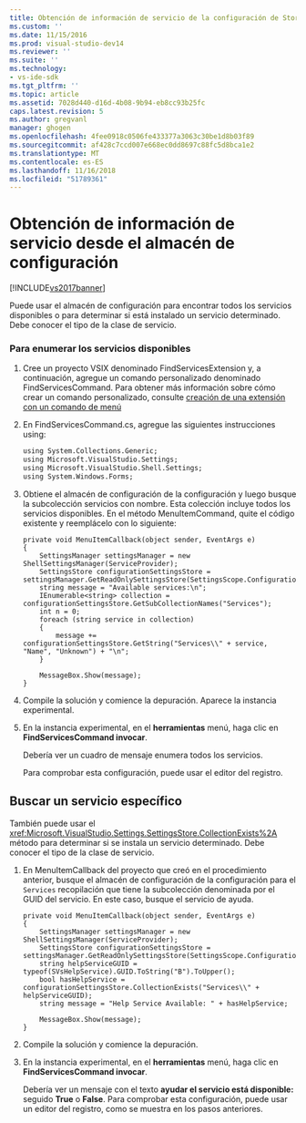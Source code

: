 ```yaml
---
title: Obtención de información de servicio de la configuración de Store | Microsoft Docs
ms.custom: ''
ms.date: 11/15/2016
ms.prod: visual-studio-dev14
ms.reviewer: ''
ms.suite: ''
ms.technology:
- vs-ide-sdk
ms.tgt_pltfrm: ''
ms.topic: article
ms.assetid: 7028d440-d16d-4b08-9b94-eb8cc93b25fc
caps.latest.revision: 5
ms.author: gregvanl
manager: ghogen
ms.openlocfilehash: 4fee0918c0506fe433377a3063c30be1d8b03f89
ms.sourcegitcommit: af428c7ccd007e668ec0dd8697c88fc5d8bca1e2
ms.translationtype: MT
ms.contentlocale: es-ES
ms.lasthandoff: 11/16/2018
ms.locfileid: "51789361"
---
```

# <a name="getting-service-information-from-the-settings-store"></a>Obtención de información de servicio desde el almacén de configuración
[!INCLUDE[vs2017banner](../includes/vs2017banner.md)]

Puede usar el almacén de configuración para encontrar todos los servicios disponibles o para determinar si está instalado un servicio determinado. Debe conocer el tipo de la clase de servicio.  
  
### <a name="to-list-the-available-services"></a>Para enumerar los servicios disponibles  
  
1.  Cree un proyecto VSIX denominado FindServicesExtension y, a continuación, agregue un comando personalizado denominado FindServicesCommand. Para obtener más información sobre cómo crear un comando personalizado, consulte [creación de una extensión con un comando de menú](../extensibility/creating-an-extension-with-a-menu-command.md)  
  
2.  En FindServicesCommand.cs, agregue las siguientes instrucciones using:  
  
    ```vb  
    using System.Collections.Generic;  
    using Microsoft.VisualStudio.Settings;  
    using Microsoft.VisualStudio.Shell.Settings;  
    using System.Windows.Forms;  
    ```  
  
3.  Obtiene el almacén de configuración de la configuración y luego busque la subcolección servicios con nombre. Esta colección incluye todos los servicios disponibles. En el método MenuItemCommand, quite el código existente y reemplácelo con lo siguiente:  
  
    ```  
    private void MenuItemCallback(object sender, EventArgs e)  
    {  
        SettingsManager settingsManager = new ShellSettingsManager(ServiceProvider);  
        SettingsStore configurationSettingsStore = settingsManager.GetReadOnlySettingsStore(SettingsScope.Configuration);  
        string message = "Available services:\n";  
        IEnumerable<string> collection = configurationSettingsStore.GetSubCollectionNames("Services");  
        int n = 0;  
        foreach (string service in collection)  
        {  
            message += configurationSettingsStore.GetString("Services\\" + service, "Name", "Unknown") + "\n";  
        }  
  
        MessageBox.Show(message);  
    }  
    ```  
  
4.  Compile la solución y comience la depuración. Aparece la instancia experimental.  
  
5.  En la instancia experimental, en el **herramientas** menú, haga clic en **FindServicesCommand invocar**.  
  
     Debería ver un cuadro de mensaje enumera todos los servicios.  
  
     Para comprobar esta configuración, puede usar el editor del registro.  
  
## <a name="finding-a-specific-service"></a>Buscar un servicio específico  
 También puede usar el <xref:Microsoft.VisualStudio.Settings.SettingsStore.CollectionExists%2A> método para determinar si se instala un servicio determinado. Debe conocer el tipo de la clase de servicio.  
  
1.  En MenuItemCallback del proyecto que creó en el procedimiento anterior, busque el almacén de configuración de la configuración para el `Services` recopilación que tiene la subcolección denominada por el GUID del servicio. En este caso, busque el servicio de ayuda.  
  
    ```  
    private void MenuItemCallback(object sender, EventArgs e)  
    {  
        SettingsManager settingsManager = new ShellSettingsManager(ServiceProvider);  
        SettingsStore configurationSettingsStore = settingsManager.GetReadOnlySettingsStore(SettingsScope.Configuration);  
        string helpServiceGUID = typeof(SVsHelpService).GUID.ToString("B").ToUpper();  
        bool hasHelpService = configurationSettingsStore.CollectionExists("Services\\" + helpServiceGUID);  
        string message = "Help Service Available: " + hasHelpService;  
  
        MessageBox.Show(message);  
    }  
    ```  
  
2.  Compile la solución y comience la depuración.  
  
3.  En la instancia experimental, en el **herramientas** menú, haga clic en **FindServicesCommand invocar**.  
  
     Debería ver un mensaje con el texto **ayudar el servicio está disponible:** seguido **True** o **False**. Para comprobar esta configuración, puede usar un editor del registro, como se muestra en los pasos anteriores.

